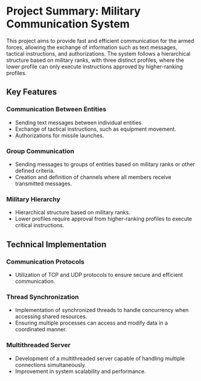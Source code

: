 # Project Summary: Military Communication System

This project aims to provide fast and efficient communication for the armed forces, allowing the exchange of information such as text messages, tactical instructions, and authorizations. The system follows a hierarchical structure based on military ranks, with three distinct profiles, where the lower profile can only execute instructions approved by higher-ranking profiles.

## Key Features

### Communication Between Entities

- Sending text messages between individual entities.
- Exchange of tactical instructions, such as equipment movement.
- Authorizations for missile launches.

### Group Communication

- Sending messages to groups of entities based on military ranks or other defined criteria.
- Creation and definition of channels where all members receive transmitted messages.

### Military Hierarchy

- Hierarchical structure based on military ranks.
- Lower profiles require approval from higher-ranking profiles to execute critical instructions.

## Technical Implementation

### Communication Protocols

- Utilization of TCP and UDP protocols to ensure secure and efficient communication.

### Thread Synchronization

- Implementation of synchronized threads to handle concurrency when accessing shared resources.
- Ensuring multiple processes can access and modify data in a coordinated manner.

### Multithreaded Server

- Development of a multithreaded server capable of handling multiple connections simultaneously.
- Improvement in system scalability and performance.
